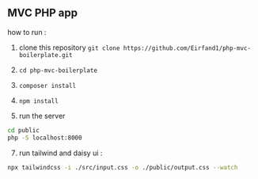 ## MVC PHP app 

how to run :
1. clone this repository ```git clone https://github.com/Eirfand1/php-mvc-boilerplate.git```
2. ```cd php-mvc-boilerplate```
4. ```composer install```
5. ```npm install```

6. run the server
```sh
cd public
php -S localhost:8000
```
7. run tailwind and daisy ui : 
```sh
npx tailwindcss -i ./src/input.css -o ./public/output.css --watch       
```
